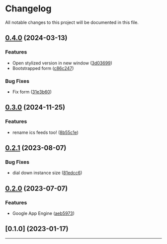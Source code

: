 <!--- BEGIN HEADER -->

# Changelog

All notable changes to this project will be documented in this file.

<!--- END HEADER -->

## [0.4.0](https://github.com/battis/stylize/compare/v0.3.0...v0.4.0) (2024-03-13)

### Features

- Open stylized version in new window ([3d03699](https://github.com/battis/stylize/commit/3d036990f948b9456424547cfdbe0fd7657d9e2f))
- Bootstrapped form ([c86c247](https://github.com/battis/stylize/commit/c86c24725656e6330251b6d55f990b9929664439))

### Bug Fixes

- Fix form ([31e3b60](https://github.com/battis/stylize/commit/31e3b60c09763afee541e1f266c89ed77dc9b9de))

## [0.3.0](https://github.com/battis/stylize/compare/v0.2.1...v0.3.0) (2024-11-25)

### Features

- rename ics feeds too! ([8b55c1e](https://github.com/battis/stylize/commit/8b55c1eb7cc662ba63ab9eb1b943604885d22eb2))

## [0.2.1](https://github.com/battis/stylize/compare/v0.2.0...v0.2.1) (2023-08-07)

### Bug Fixes

- dial down instance size ([81edcc6](https://github.com/battis/stylize/commit/81edcc6508f492253d2ad47d53e7127905e8c28e))

## [0.2.0](https://github.com/battis/stylize/compare/v0.1.0...v0.2.0) (2023-07-07)

### Features

- Google App Engine ([aeb5973](https://github.com/battis/stylize/commit/aeb5973c857796163faedd09cd8d8dd5152341ff))

## [0.1.0] (2023-01-17)

---
